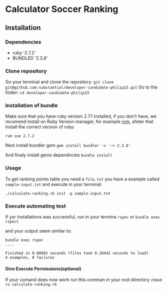 # Calculator Soccer Ranking

## Installation

### Dependencies

* ruby '2.7.2'
* BUNDLED '2.3.8'

### Clone repository

Go your terminal and clone the repository:
`git clone git@github.com:substantial/developer-candidate-philip13.git`
Go to the folder:
`cd developer-candidate-philip13`

### Installation of bundle

Make sure  that you have ruby version 2.7.1 installed, if you don't have,
we recomend install on Ruby Version manager, for example [rvm](https://rvm.io/rvm/install), afeter that install the correct version of ruby:

`rvm use 2.7.2`

Next install bundler gem
`gem install bundler -v '~> 2.3.8'`

And finaly install gems dependncies
`bundle install`

### Usage
To get ranking points table you need a `file.txt` you have a example called `sample-input.txt` and execute in your terminal:

`./calculate-ranking.rb init -p sample-input.txt`

### Execute automating test
If yor installations was successful, run in your termina 
`rspec` or `bundle exec rspect`

and your output seem similar to: 
```
bundle exec rspec
....

Finished in 0.00892 seconds (files took 0.20442 seconds to load)
4 examples, 0 failures
```

#### Give Execute Permissions(optional)

If your comand does now work run this comman in your root directory
`chmod +x calculate-ranking.rb`
